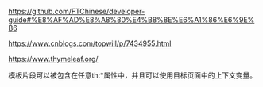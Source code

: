 https://github.com/FTChinese/developer-guide#%E8%AF%AD%E8%A8%80%E4%B8%8E%E6%A1%86%E6%9E%B6

https://www.cnblogs.com/topwill/p/7434955.html

https://www.thymeleaf.org/

模板片段可以被包含在任意th:*属性中，并且可以使用目标页面中的上下文变量。